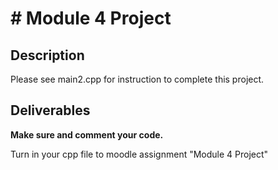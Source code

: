 # # Module 4 Project

## Description

Please see main2.cpp for instruction to complete this project.

## Deliverables

**Make sure and comment your code.**

Turn in your cpp file to moodle assignment "Module 4 Project"
